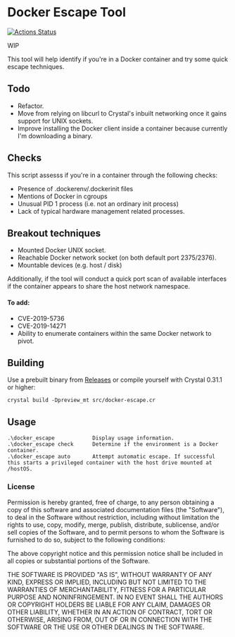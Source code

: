 # Docker Escape Tool

[![Actions Status](https://github.com/PercussiveElbow/docker-escape-tool/workflows/Main/badge.svg)](https://github.com/PercussiveElbow/docker-escape-tool/actions)

WIP

This tool will help identify if you're in a Docker container and try some quick escape techniques. 

## Todo
* Refactor.
* Move from relying on libcurl to Crystal's inbuilt networking once it gains support for UNIX sockets.
* Improve installing the Docker client inside a container because currently I'm downloading a binary. 

## Checks
This script assesss if you're in a container through the following checks:
* Presence of .dockerenv/.dockerinit files
* Mentions of Docker in cgroups
* Unusual PID 1 process (i.e. not an ordinary init process)
* Lack of typical hardware management related processes.

## Breakout techniques

* Mounted Docker UNIX socket.
* Reachable Docker network socket (on both default port 2375/2376).
* Mountable devices (e.g. host / disk)

Additionally, if the tool will conduct a quick port scan of available interfaces if the container appears to share the host network namespace.

#### To add:
* CVE-2019-5736
* CVE-2019-14271 
* Ability to enumerate containers within the same Docker network to pivot.

## Building

Use a prebuilt binary from [Releases]("https://github.com/PercussiveElbow/docker-escape-tool/releases") or compile yourself with Crystal 0.31.1 or higher:

```
crystal build -Dpreview_mt src/docker-escape.cr
```

## Usage

```
.\docker_escape            Display usage information.
.\docker_escape check      Determine if the environment is a Docker container.
.\docker_escape auto       Attempt automatic escape. If successful this starts a privileged container with the host drive mounted at /hostOS.
```

### License
Permission is hereby granted, free of charge, to any person obtaining a copy of this software and associated documentation files (the "Software"), to deal in the Software without restriction, including without limitation the rights to use, copy, modify, merge, publish, distribute, sublicense, and/or sell copies of the Software, and to permit persons to whom the Software is furnished to do so, subject to the following conditions:

The above copyright notice and this permission notice shall be included in all copies or substantial portions of the Software.

THE SOFTWARE IS PROVIDED "AS IS", WITHOUT WARRANTY OF ANY KIND, EXPRESS OR IMPLIED, INCLUDING BUT NOT LIMITED TO THE WARRANTIES OF MERCHANTABILITY, FITNESS FOR A PARTICULAR PURPOSE AND NONINFRINGEMENT. IN NO EVENT SHALL THE AUTHORS OR COPYRIGHT HOLDERS BE LIABLE FOR ANY CLAIM, DAMAGES OR OTHER LIABILITY, WHETHER IN AN ACTION OF CONTRACT, TORT OR OTHERWISE, ARISING FROM, OUT OF OR IN CONNECTION WITH THE SOFTWARE OR THE USE OR OTHER DEALINGS IN THE SOFTWARE.